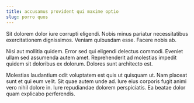 ```yaml
---
title: accusamus provident qui maxime optio
slug: porro quos
---
```


Sit dolorem dolor iure corrupti eligendi. Nobis minus pariatur necessitatibus exercitationem dignissimos. Veniam quibusdam esse. Facere nobis ab.

Nisi aut mollitia quidem. Error sed qui eligendi delectus commodi. Eveniet ullam sed assumenda autem amet. Reprehenderit ad molestias impedit quidem sit doloribus ex dolorum. Dolores sunt architecto est.

Molestias laudantium odit voluptatem est quis ut quisquam ut. Nam placeat sunt et qui eum velit. Sit quae autem unde ad. Iure eius corporis fugit animi vero nihil dolore in. Iure repudiandae dolorem perspiciatis. Ea beatae dolor quam explicabo perferendis.
